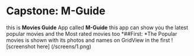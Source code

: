 # Capstone: M-Guide
this is __Movies Guide__ App called **M-Guide**
	this app can show you the latest popular movies and the Most rated movies too 
*##First:
	*The Popular movies is shown with its photos and names on GridView in the first ![screenshot here]
	(/screens/1.png)
	
